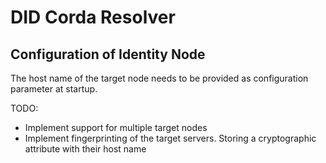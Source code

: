 DID Corda Resolver
==================


Configuration of Identity Node
------------------------------

The host name of the target node needs to be provided as configuration parameter at startup.

TODO:
 - Implement support for multiple target nodes
 - Implement fingerprinting of the target servers. Storing a cryptographic attribute with their host name
